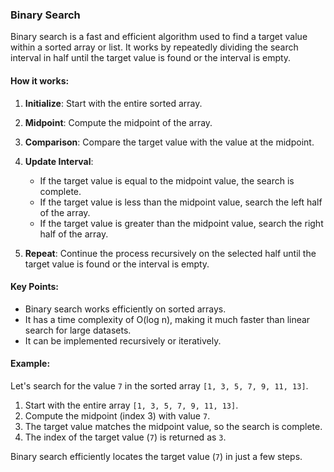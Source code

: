 ### Binary Search

Binary search is a fast and efficient algorithm used to find a target value within a sorted array or list. It works by repeatedly dividing the search interval in half until the target value is found or the interval is empty.

#### How it works:

1. **Initialize**: Start with the entire sorted array.

2. **Midpoint**: Compute the midpoint of the array.

3. **Comparison**: Compare the target value with the value at the midpoint.

4. **Update Interval**:
   - If the target value is equal to the midpoint value, the search is complete.
   - If the target value is less than the midpoint value, search the left half of the array.
   - If the target value is greater than the midpoint value, search the right half of the array.

5. **Repeat**: Continue the process recursively on the selected half until the target value is found or the interval is empty.

#### Key Points:

- Binary search works efficiently on sorted arrays.
- It has a time complexity of O(log n), making it much faster than linear search for large datasets.
- It can be implemented recursively or iteratively.

#### Example:

Let's search for the value `7` in the sorted array `[1, 3, 5, 7, 9, 11, 13]`.

1. Start with the entire array `[1, 3, 5, 7, 9, 11, 13]`.
2. Compute the midpoint (index 3) with value `7`.
3. The target value matches the midpoint value, so the search is complete.
4. The index of the target value (`7`) is returned as `3`.

Binary search efficiently locates the target value (`7`) in just a few steps.
